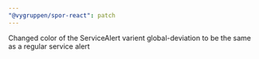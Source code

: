 ```yaml
---
"@vygruppen/spor-react": patch
---
```


Changed color of the ServiceAlert varient global-deviation to be the same as a regular service alert
